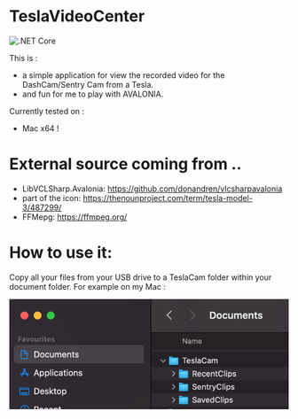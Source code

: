# TeslaVideoCenter

![.NET Core](https://github.com/fforjan/TeslaVideoCenter/workflows/Main%20Build/badge.svg)

This is :
- a simple application for view the recorded video for the DashCam/Sentry Cam from a Tesla.
- and fun for me to play with AVALONIA.

Currently tested on :
- Mac x64 !

# External source coming from ..
 - LibVCLSharp.Avalonia: https://github.com/donandren/vlcsharpavalonia
 - part of the icon: https://thenounproject.com/term/tesla-model-3/487299/
 - FFMepg: https://ffmpeg.org/

# How to use it:
Copy all your files from your USB drive to a TeslaCam folder within your document folder.
For example on my Mac :

![Tesla Cam in Finder](README.assets/finder.png)
